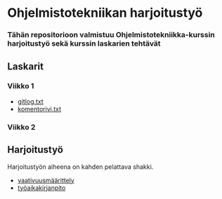 # Ohjelmistotekniikan harjoitustyö

### Tähän repositorioon valmistuu Ohjelmistotekniikka-kurssin harjoitustyö sekä kurssin laskarien tehtävät

## Laskarit

### Viikko 1

- [gitlog.txt](https://github.com/ItsTuukka/ot-harjoitusty-/blob/master/laskarit/gitlog.txt)
- [komentorivi.txt](https://github.com/ItsTuukka/ot-harjoitusty-/blob/master/laskarit/komentorivi.txt)

### Viikko 2

## Harjoitustyö

Harjoitustyön aiheena on kahden pelattava shakki.
- [vaativuusmäärittely](https://github.com/ItsTuukka/ot-harjoitusty-/blob/master/dokumentaatio/vaatimuusm%C3%A4%C3%A4rittely.md)
- [työaikakirjanpito](https://github.com/ItsTuukka/ot-harjoitusty-/blob/master/dokumentaatio/ty%C3%B6aikakirjanpito.md)
